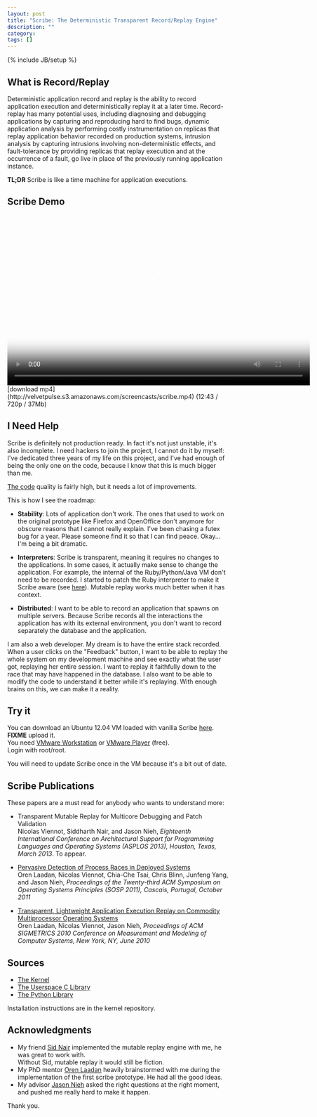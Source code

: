 ```yaml
---
layout: post
title: "Scribe: The Deterministic Transparent Record/Replay Engine"
description: ""
category: 
tags: []
---
```

{% include JB/setup %}

What is Record/Replay
---------------------

Deterministic application record and replay is the ability to record
application execution and deterministically replay it at a later time.
Record-replay has many potential uses, including diagnosing and debugging
applications by capturing and reproducing hard to find bugs, dynamic
application analysis by performing costly instrumentation on replicas that
replay application behavior recorded on production systems, intrusion analysis
by capturing intrusions involving non-deterministic effects, and
fault-tolerance by providing replicas that replay execution and at the
occurrence of a fault, go live in place of the previously running application
instance.

**TL;DR** Scribe is like a time machine for application executions.

Scribe Demo
-----------

<div class="screencast" markdown="1">
<video class="video-js vjs-default-skin" controls="controls" poster="/assets/themes/the-minimum/img/screencast_poster_scribe.jpg"
    width="690" height="388" preload="true" data-setup="{}">
  <source type="video/mp4" src="http://velvetpulse.s3.amazonaws.com/screencasts/scribe.mp4" />
</video>
[download mp4](http://velvetpulse.s3.amazonaws.com/screencasts/scribe.mp4) (12:43 / 720p / 37Mb)
</div>

I Need Help
-----------

Scribe is definitely not production ready. In fact it's not just unstable, it's
also incomplete.  I need hackers to join the project, I cannot
do it by myself: I've dedicated three years of my life on this project, and
I've had enough of being the only one on the code, because I know that this
is much bigger than me.

[The code](https://github.com/nviennot/linux-2.6-scribe/tree/master/scribe)
quality is fairly high, but it needs a lot of improvements.

This is how I see the roadmap:

* **Stability**: Lots of application don't work. The ones that used to
  work on the original prototype like Firefox and OpenOffice don't anymore for
  obscure reasons that I cannot really explain. <rant>I've been chasing a futex
  bug for a year.  Please someone find it so that I can find peace. Okay... I'm
  being a bit dramatic.</rant>

* **Interpreters**: Scribe is transparent, meaning it requires no changes to
  the applications. In some cases, it actually make sense to change the application.
  For example, the internal of the Ruby/Python/Java VM don't need to be recorded.
  I started to patch the Ruby interpreter to make it Scribe aware
  (see [here](https://github.com/nviennot/rubyscribe)). Mutable replay works
  much better when it has context.

* **Distributed**: I want to be able to record an application that spawns
  on multiple servers. Because Scribe records all the interactions the application
  has with its external environment, you don't want to record separately
  the database and the application.

I am also a web developer. My dream is to have the entire stack recorded. When
a user clicks on the "Feedback" button, I want to be able to replay the whole
system on my development machine and see exactly what the user got, replaying
her entire session. I want to replay it faithfully down to the race that
may have happened in the database. I also want to be able to modify the code to
understand it better while it's replaying. With enough brains on this, we can
make it a reality.

Try it
-------

You can download an Ubuntu 12.04 VM loaded with vanilla Scribe
[here](http://velvetpulse.s3.amazonaws.com/vm/scribe-ubuntu-1204.tar.bz2). **FIXME** upload it.  
You need [VMware Workstation](http://www.vmware.com/products/workstation/overview.html) or
[VMware Player](http://www.vmware.com/products/player/overview.html) (free).  
Login with root/root.

You will need to update Scribe once in the VM because it's a bit out of date.

Scribe Publications
-------------------

These papers are a must read for anybody who wants to understand more:

* Transparent Mutable Replay for Multicore Debugging and Patch Validation  
  Nicolas Viennot, Siddharth Nair, and Jason Nieh,
  *Eighteenth International Conference on Architectural Support for Programming Languages and Operating Systems (ASPLOS 2013),
  Houston, Texas, March 2013*. To appear.

* [Pervasive Detection of Process Races in Deployed Systems](http://viennot.biz/sosp2011_racepro.pdf)  
  Oren Laadan, Nicolas Viennot, Chia-Che Tsai, Chris Blinn, Junfeng Yang, and Jason Nieh,
  *Proceedings of the Twenty-third ACM Symposium on Operating Systems Principles (SOSP 2011), Cascais, Portugal, October 2011*

* [Transparent, Lightweight Application Execution Replay on Commodity
  Multiprocessor Operating Systems](http://viennot.biz/sigmetrics2010_scribe.pdf)  
  Oren Laadan, Nicolas Viennot, Jason Nieh,
  *Proceedings of ACM SIGMETRICS 2010 Conference on Measurement and Modeling of Computer Systems, New York, NY, June 2010*

Sources
-------

* [The Kernel](https://github.com/nviennot/nviennot/linux-2.6-scribe)
* [The Userspace C Library](https://github.com/nviennot/nviennot/libscribe)
* [The Python Library](https://github.com/nviennot/nviennot/py-scribe)

Installation instructions are in the kernel repository.

Acknowledgments
---------------

* My friend [Sid Nair](http://sid-nair.com) implemented the mutable replay engine with me, he was great
  to work with.  
  Without Sid, mutable replay it would still be fiction.
* My PhD mentor [Oren Laadan](http://www.cs.columbia.edu/~orenl/) heavily brainstormed with me during
  the implementation of the first scribe prototype. He had all the good ideas.
* My advisor [Jason Nieh](http://nieh.net/) asked the right questions at the
  right moment, and pushed me really hard to make it happen.

Thank you.
